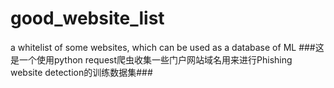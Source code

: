 # good_website_list
a whitelist of some websites, which can be used as a database of ML 
###这是一个使用python request爬虫收集一些门户网站域名用来进行Phishing website detection的训练数据集###
